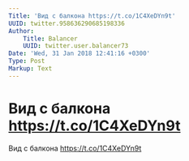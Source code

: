 ```yaml
---
Title: 'Вид с балкона https://t.co/1C4XeDYn9t'
UUID: twitter.958636290685198336
Author:
    Title: Balancer
    UUID: twitter.user.balancer73
Date: 'Wed, 31 Jan 2018 12:41:16 +0300'
Type: Post
Markup: Text
---
```


# Вид с балкона https://t.co/1C4XeDYn9t

Вид с балкона https://t.co/1C4XeDYn9t
